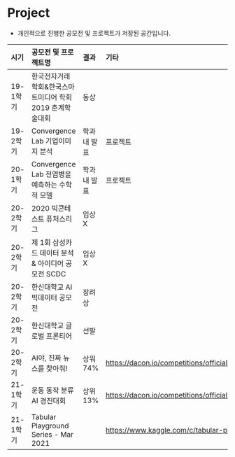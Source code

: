 # Project

- 개인적으로 진행한 공모전 및 프로젝트가 저장된 공간입니다.

| 시기 | 공모전 및 프로젝트명 | 결과 | 기타 |
| :--- | :--- | :--- | :--- |
| 19-1학기 | 한국전자거래학회&한국스마트미디어 학회 2019 춘계학술대회 | 동상 |  |
| 19-2학기 | Convergence Lab 기업이미지 분석  | 학과 내 발표 | 프로젝트 |
| 20-1학기 | Convergence Lab 전염병을 예측하는 수학적 모델 | 학과 내 발표 | 프로젝트 |
| 20-2학기 | 2020 빅콘테스트 퓨처스리그 | 입상 X |  |
| 20-2학기 | 제 1회 삼성카드 데이터 분석 & 아이디어 공모전 SCDC | 입상 X |  |
| 20-2학기 | 한신대학교 AI 빅데이터 공모전 | 장려상 |  |
| 20-2학기 | 한신대학교 글로벌 프론티어 | 선발 |  |
| 20-2학기 | AI야, 진짜 뉴스를 찾아줘! | 상워 74% | https://dacon.io/competitions/official/235658/overview/description/ |
| 21-1학기 | 운동 동작 분류 AI 경진대회 | 상위 13% | https://dacon.io/competitions/official/235689/overview/description/ |
| 21-1학기 | Tabular Playground Series - Mar 2021 |  | https://www.kaggle.com/c/tabular-playground-series-mar-2021 |
